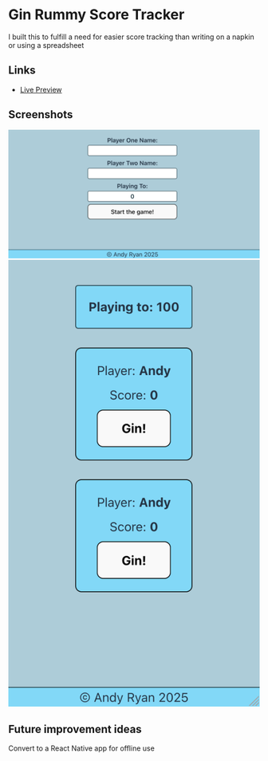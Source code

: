 # Gin Rummy Score Tracker
I built this to fulfill a need for easier score tracking than writing on a napkin or using a spreadsheet

## Links
- [Live Preview](https://gin-rummy-score-tracker.pages.dev/)

## Screenshots
![Signup page](./public/start_screenshot.png)
![Gameplay on a smartphone](./public/gameplay_screenshot.png)

## Future improvement ideas
Convert to a React Native app for offline use
